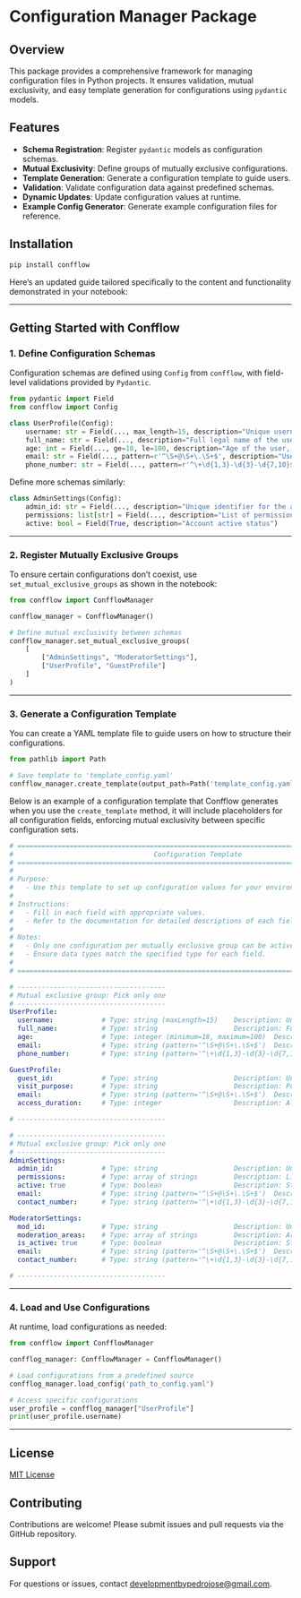 # Configuration Manager Package

## Overview

This package provides a comprehensive framework for managing configuration files in Python projects. It ensures validation, mutual exclusivity, and easy template generation for configurations using `pydantic` models.

## Features

- **Schema Registration**: Register `pydantic` models as configuration schemas.
- **Mutual Exclusivity**: Define groups of mutually exclusive configurations.
- **Template Generation**: Generate a configuration template to guide users.
- **Validation**: Validate configuration data against predefined schemas.
- **Dynamic Updates**: Update configuration values at runtime.
- **Example Config Generator**: Generate example configuration files for reference.

## Installation

```bash
pip install confflow
```

Here’s an updated guide tailored specifically to the content and functionality demonstrated in your notebook:

---

## Getting Started with Confflow

### 1. **Define Configuration Schemas**

Configuration schemas are defined using `Config` from `confflow`, with field-level validations provided by `Pydantic`.

```python
from pydantic import Field
from confflow import Config

class UserProfile(Config):
    username: str = Field(..., max_length=15, description="Unique username for the user")
    full_name: str = Field(..., description="Full legal name of the user")
    age: int = Field(..., ge=18, le=100, description="Age of the user, must be between 18 and 100")
    email: str = Field(..., pattern=r'^\S+@\S+\.\S+$', description="User's email address")
    phone_number: str = Field(..., pattern=r'^\+\d{1,3}-\d{3}-\d{7,10}$', description="User's contact phone number")
```

Define more schemas similarly:

```python
class AdminSettings(Config):
    admin_id: str = Field(..., description="Unique identifier for the admin")
    permissions: list[str] = Field(..., description="List of permissions assigned to the admin")
    active: bool = Field(True, description="Account active status")
```

---

### 2. **Register Mutually Exclusive Groups**

To ensure certain configurations don’t coexist, use `set_mutual_exclusive_groups` as shown in the notebook:

```python
from confflow import ConfflowManager

confflow_manager = ConfflowManager()

# Define mutual exclusivity between schemas
confflow_manager.set_mutual_exclusive_groups(
    [
        ["AdminSettings", "ModeratorSettings"],
        ["UserProfile", "GuestProfile"]
    ]
)
```

---

### 3. **Generate a Configuration Template**

You can create a YAML template file to guide users on how to structure their configurations.

```python
from pathlib import Path

# Save template to 'template_config.yaml'
confflow_manager.create_template(output_path=Path('template_config.yaml'))
```

Below is an example of a configuration template that Confflow generates when you use the `create_template` method, it will include placeholders for all configuration fields, enforcing mutual exclusivity between specific configuration sets.

```yaml
# ================================================================================
#                                   Configuration Template                        
# ================================================================================
# 
# Purpose:
#   - Use this template to set up configuration values for your environment.
#
# Instructions:
#   - Fill in each field with appropriate values.
#   - Refer to the documentation for detailed descriptions of each field.
#
# Notes:
#   - Only one configuration per mutually exclusive group can be active at a time.
#   - Ensure data types match the specified type for each field.
#
# ================================================================================

# -------------------------------------
# Mutual exclusive group: Pick only one
# -------------------------------------
UserProfile:
  username:            # Type: string (maxLength=15)    Description: Unique username for the user
  full_name:           # Type: string                   Description: Full legal name of the user
  age:                 # Type: integer (minimum=18, maximum=100)  Description: Age of the user, must be between 18 and 100
  email:               # Type: string (pattern='^\S+@\S+\.\S+$')  Description: User's email address
  phone_number:        # Type: string (pattern='^\+\d{1,3}-\d{3}-\d{7,10}$')  Description: User's contact phone number

GuestProfile:
  guest_id:            # Type: string                   Description: Unique identifier for the guest user
  visit_purpose:       # Type: string                   Description: Purpose of the guest's visit
  email:               # Type: string (pattern='^\S+@\S+\.\S+$')  Description: Guest's email address
  access_duration:     # Type: integer                  Description: Allowed access duration in hours

# -------------------------------------

# -------------------------------------
# Mutual exclusive group: Pick only one
# -------------------------------------
AdminSettings:
  admin_id:            # Type: string                   Description: Unique identifier for the admin
  permissions:         # Type: array of strings         Description: List of permissions assigned to the admin
  active: true         # Type: boolean                  Description: Status of the admin account, active or inactive
  email:               # Type: string (pattern='^\S+@\S+\.\S+$')  Description: Admin's email address
  contact_number:      # Type: string (pattern='^\+\d{1,3}-\d{3}-\d{7,10}$')  Description: Admin's contact number

ModeratorSettings:
  mod_id:              # Type: string                   Description: Unique identifier for the moderator
  moderation_areas:    # Type: array of strings         Description: Areas or topics the moderator oversees
  is_active: true      # Type: boolean                  Description: Status of the moderator account
  email:               # Type: string (pattern='^\S+@\S+\.\S+$')  Description: Moderator's email address
  contact_number:      # Type: string (pattern='^\+\d{1,3}-\d{3}-\d{7,10}$')  Description: Moderator's contact number

# -------------------------------------
```

---

### 4. **Load and Use Configurations**

At runtime, load configurations as needed:

```python
from confflow import ConfflowManager

confflog_manager: ConfflowManager = ConfflowManager()

# Load configurations from a predefined source
confflog_manager.load_config('path_to_config.yaml')

# Access specific configurations
user_profile = confflog_manager["UserProfile"]
print(user_profile.username)
```

---

## License

[MIT License](LICENSE)

## Contributing

Contributions are welcome! Please submit issues and pull requests via the GitHub repository.

## Support

For questions or issues, contact [developmentbypedrojose@gmail.com](mailto:developmentbypedrojose@gmail.com).
